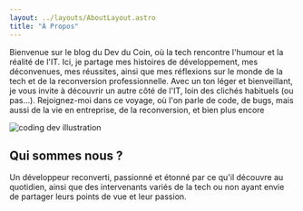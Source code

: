 ```yaml
---
layout: ../layouts/AboutLayout.astro
title: "À Propos"
---
```


Bienvenue sur le blog du Dev du Coin, où la tech rencontre l'humour et la réalité de l'IT. Ici, je partage mes histoires de développement, mes déconvenues, mes réussites, ainsi que mes réflexions sur le monde de la tech et de la reconversion professionnelle. Avec un ton léger et bienveillant, je vous invite à découvrir un autre côté de l'IT, loin des clichés habituels (ou pas...). Rejoignez-moi dans ce voyage, où l'on parle de code, de bugs, mais aussi de la vie en entreprise, de la reconversion, et bien plus encore

<div>
  <img src="/assets/dev.svg" class="sm:w-1/2 mx-auto" alt="coding dev illustration">
</div>

## Qui sommes nous ?

Un développeur reconverti, passionné et étonné par ce qu'il découvre au quotidien, ainsi que des intervenants variés de la tech ou non ayant envie de partager leurs points de vue et leur passion.
